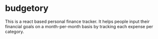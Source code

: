 # budgetory
This is a react based personal finance tracker. It helps people input their financial goals on a month-per-month basis by tracking each expense per category.
